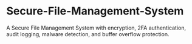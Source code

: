 # Secure-File-Management-System
A Secure File Management System with encryption, 2FA authentication, audit logging, malware detection, and buffer overflow protection.
